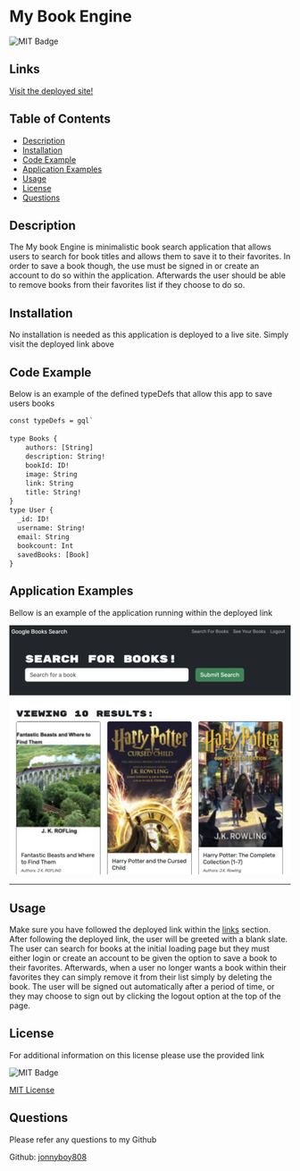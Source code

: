 # My Book Engine

![MIT Badge](https://img.shields.io/badge/license-MIT-green)

## Links

[Visit the deployed site!](https://shielded-forest-03577.herokuapp.com)

## Table of Contents

* [Description](#description)
* [Installation](#installation)
* [Code Example](#code-example)
* [Application Examples](#application-examples)
* [Usage](#usage)
* [License](#license)
* [Questions](#questions)



## Description
The My book Engine is minimalistic book search application that allows users to search for book titles and allows them to save it to their favorites. In order to save a book though, the use must be signed in or create an account to do so within the application. Afterwards the user should be able to remove books from their favorites list if they choose to do so.

## Installation
No installation is needed as this application is deployed to a live site. Simply visit the deployed link above

## Code Example
Below is an example of the defined typeDefs that allow this app to save users books
```JS
const typeDefs = gql`

type Books {
    authors: [String]
    description: String!
    bookId: ID!
    image: String
    link: String
    title: String!
}
type User {
  _id: ID!
  username: String!
  email: String
  bookcount: Int
  savedBooks: [Book]
}
```

## Application Examples
Bellow is an example of the application running within the deployed link

![Landing page](./assets/book-landing-page.png)

---


## Usage


Make sure you have followed the deployed link within the [links](#links) section. After following the deployed link, the user will be greeted with a blank slate. The user can search for books at the initial loading page but they must either login or create an account to be given the option to save a book to their favorites. Afterwards, when a user no longer wants a book within their favorites they can simply remove it from their list simply by deleting the book. The user will be signed out automatically after a period of time, or they may choose to sign out by clicking the logout option at the top of the page.




## License
For additional information on this license please use the provided link

![MIT Badge](https://img.shields.io/badge/license-MIT-green)

[MIT License](https://choosealicense.com/licenses/mit/)

## Questions
Please refer any questions to my Github

Github: [jonnyboy808](https://github.com/jonnyboy808)


